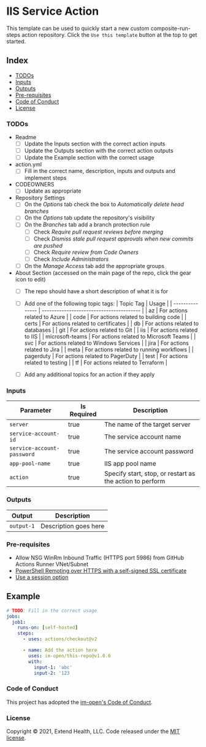 # IIS Service Action

This template can be used to quickly start a new custom composite-run-steps action repository.  Click the `Use this template` button at the top to get started.

## Index
- [TODOs](#todos)
- [Inputs](#inputs)
- [Outputs](#outputs)
- [Pre-requisites](#pre-requisites)
- [Code of Conduct](#code-of-conduct)
- [License](#license)

### TODOs
- Readme
  - [ ] Update the Inputs section with the correct action inputs
  - [ ] Update the Outputs section with the correct action outputs
  - [ ] Update the Example section with the correct usage
- action.yml
  - [ ] Fill in the correct name, description, inputs and outputs and implement steps
- CODEOWNERS
  - [ ] Update as appropriate
- Repository Settings
  - [ ] On the *Options* tab check the box to *Automatically delete head branches*
  - [ ] On the *Options* tab update the repository's visibility
  - [ ] On the *Branches* tab add a branch protection rule
    - [ ] Check *Require pull request reviews before merging*
    - [ ] Check *Dismiss stale pull request approvals when new commits are pushed*
    - [ ] Check *Require review from Code Owners*
    - [ ] Check *Include Administrators*
  - [ ] On the *Manage Access* tab add the appropriate groups
- About Section (accessed on the main page of the repo, click the gear icon to edit)
  - [ ] The repo should have a short description of what it is for
  - [ ] Add one of the following topic tags:
    | Topic Tag       | Usage                                    |
    | --------------- | ---------------------------------------- |
    | az              | For actions related to Azure             |
    | code            | For actions related to building code     |
    | certs           | For actions related to certificates      |
    | db              | For actions related to databases         |
    | git             | For actions related to Git               |
    | iis             | For actions related to IIS               |
    | microsoft-teams | For actions related to Microsoft Teams   |
    | svc             | For actions related to Windows Services  |
    | jira            | For actions related to Jira              |
    | meta            | For actions related to running workflows |
    | pagerduty       | For actions related to PagerDuty         |
    | test            | For actions related to testing           |
    | tf              | For actions related to Terraform         |
  - [ ] Add any additional topics for an action if they apply


### Inputs
| Parameter                  | Is Required | Description                                              |
| -------------------------- | ----------- | -------------------------------------------------------- |
| `server`                   | true        | The name of the target server                            |
| `service-account-id`       | true        | The service account name                                 |
| `service-account-password` | true        | The service account password                             |
| `app-pool-name`            | true        | IIS app pool name                                        |
| `action`                   | true        | Specify start, stop, or restart as the action to perform |


### Outputs
| Output     | Description           |
| ---------- | --------------------- |
| `output-1` | Description goes here |

### Pre-requisites

- Allow NSG WinRm Inbound Traffic (HTTPS port 5986) from GitHub Actions Runner VNet/Subnet
- [PowerShell Remoting over HTTPS with a self-signed SSL certificate]
- [Use a session option]

## Example

```yml
# TODO: Fill in the correct usage
jobs:
  job1:
    runs-on: [self-hosted]
    steps:
      - uses: actions/checkout@v2

      - name: Add the action here
        uses: im-open/this-repo@v1.0.0
        with:
          input-1: 'abc'
          input-2: '123
```


### Code of Conduct

This project has adopted the [im-open's Code of Conduct](https://github.com/im-open/.github/blob/master/CODE_OF_CONDUCT.md).

### License

Copyright &copy; 2021, Extend Health, LLC. Code released under the [MIT license](LICENSE).


<!-- Links -->
[PowerShell Remoting over HTTPS with a self-signed SSL certificate]: https://4sysops.com/archives/powershell-remoting-over-https-with-a-self-signed-ssl-certificate
[Use a session option]: https://docs.microsoft.com/en-us/powershell/module/microsoft.powershell.core/invoke-command?view=powershell-7.1#example-15--use-a-session-option